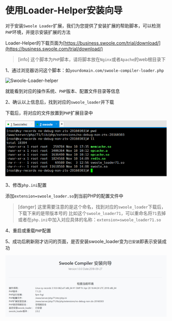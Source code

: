 # 使用Loader-Helper安装向导

对于安装`Swoole Loader`扩展，我们为您提供了安装扩展的帮助脚本，可以检测`PHP`环境，并提示安装扩展的方法

Loader-Helper的下载页面为[https://business.swoole.com/trial/download/](https://business.swoole.com/trial/download/)

>[info]  这个脚本为`PHP`脚本，请将脚本放在`Nginx`或者`Apache`的web根目录下

1、通过浏览器访问这个脚本：如`yourdomain.com/swoole-compiler-loader.php`

![Swoole-Loader-helper](https://wiki.swoole.com/static/uploads/wiki/201904/24/751210477469.jpg)

就能看到对应的操作系统、`PHP`版本、配置文件目录等信息

2、确认以上信息后，找到对应的`swoole_loader`并下载


下载后，将对应的文件放置到`PHP`扩展目录中 


![](images/screenshot_1593308798849.png)

3、修改`php.ini`配置

添加`extension=swoole_loader.so`到当前PHP的配置文件中

>[danger] 这里需要注意的是这个命名，找到对应的`swoole_loader`下载后，下载下来的是带版本号的
> 比如这个`swoole_loader71`，可以重命名将`71`去掉
> 或者在`php.ini`中加入对应具体的名称：`extension=swoole_loader71.so `

4、重启或重载`PHP`配置

5、成功后刷新刚才访问的页面，是否安装swoole_loader变为`已安装`即表示安装成功


![](images/screenshot_1593308826341.png)
